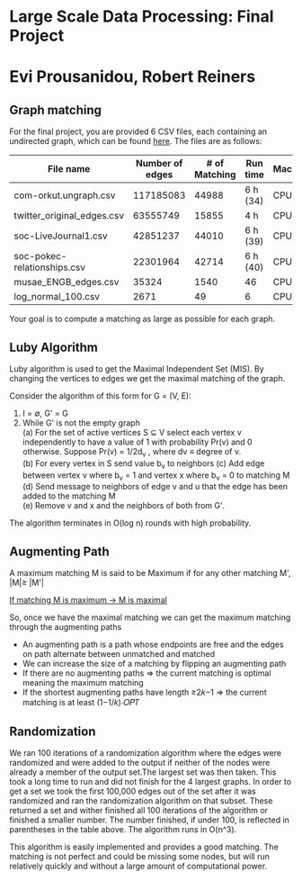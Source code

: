 # Large Scale Data Processing: Final Project
# Evi Prousanidou, Robert Reiners

## Graph matching
For the final project, you are provided 6 CSV files, each containing an undirected graph, which can be found [here](https://drive.google.com/file/d/1khb-PXodUl82htpyWLMGGNrx-IzC55w8/view?usp=sharing). The files are as follows:  

|           File name           |        Number of edges       |  # of Matching  |  Run time | Machine   
| ------------------------------| ---------------------------- | --------------- | --------- | --------- |                
| com-orkut.ungraph.csv         | 117185083                    | 44988           | 6 h (34)  | CPU       |
| twitter_original_edges.csv    | 63555749                     | 15855           | 4 h       | CPU       |
| soc-LiveJournal1.csv          | 42851237                     | 44010           | 6 h (39)  | CPU       |
| soc-pokec-relationships.csv   | 22301964                     | 42714           | 6 h (40)  | CPU       |
| musae_ENGB_edges.csv          | 35324                        | 1540            |  46       | CPU       |
| log_normal_100.csv            | 2671                         | 49              |   6       | CPU       |


Your goal is to compute a matching as large as possible for each graph.


## Luby Algorithm

Luby algorithm is used to get the Maximal Independent Set (MIS). By changing the vertices to edges we get the maximal matching of the graph.

Consider the algorithm of this form for G = (V, E):
   1. I = ∅, G' = G <br>
   2. While G' is not the empty graph <br>
      (a) For the set of active vertices S ⊆ V select each vertex v independently to have a value of 1 with probability Pr(v) and 0 otherwise. Suppose Pr(v) = 1/2d<sub>v</sub> , where dv ≡ degree of v. <br>
      (b) For every vertex in S send value b<sub>v</sub> to neighbors
      (c) Add edge between vertex v where b<sub>v</sub> = 1 and vertex x where b<sub>v</sub> = 0 to matching M<br>
      (d) Send message to neighbors of edge v and u that the edge has been added to the matching M <br>
      (e) Remove v and x and the neighbors of both from G'. <br>

The algorithm terminates in O(log n) rounds with high probability.


## Augmenting Path
A maximum matching M is said to be Maximum if for any other matching M', |M|≥ |M'|

  <u> If matching M is maximum -> M is maximal </u>

So, once we have the maximal matching we can get the maximum matching through the augmenting paths

 - An augmenting path is a path whose endpoints are free and the edges on path alternate between unmatched and matched <br>
 - We can increase the size of a matching by flipping an augmenting path <br>
 - If there are no augmenting paths => the current matching is optimal meaning the maximum matching <br>
 - If the shortest augmenting paths have length ≥2𝑘−1 => the current matching is at least (1−1/𝑘)⋅𝑂𝑃𝑇 <br>

## Randomization

We ran 100 iterations of a randomization algorithm where the edges were randomized and were added to the output if neither of the nodes were already a member of the output set.The largest set was then taken. This took a long time to run and did not finish for the 4 largest graphs. In order to get a set we took the first 100,000 edges out of the set after it was randomized and ran the randomization algorithm on that subset. These returned a set and wither finished all 100 iterations of the algorithm or finished a smaller number. The number finished, if under 100, is reflected in parentheses in the table above. The algorithm runs in O(n^3).

This algorithm is easily implemented and provides a good matching. The matching is not perfect and could be missing some nodes, but will run relatively quickly and without a large amount of computational power.
